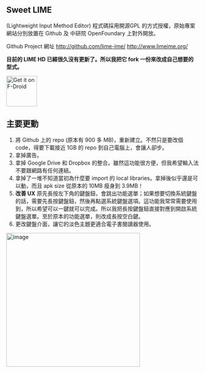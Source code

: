 ## Sweet LIME 

(Lightweight Input Method Editor) 程式碼採用開源GPL 的方式授權，原始專案網站分別放置在 Github 及 中研院 OpenFoundary 上對外開放。

Github Project 網址 http://github.com/lime-ime/    http://www.limeime.org/

**目前的 LIME HD 已經很久沒有更新了。所以我把它 fork 一份來改成自己想要的型式。**

[<img src="https://fdroid.gitlab.io/artwork/badge/get-it-on-zh-hant.png"
    alt="Get it on F-Droid"
    height="80">](https://f-droid.org/packages/net.toload.main.hd)

## 主要更動
1. 將 Github 上的 repo (原本有 900 多 MB)，重新建立。不然只是要改個 code，得要下載接近 1GB 的 repo 到自己電腦上，會讓人卻步。
2. 拿掉廣告。
3. 拿掉 Google Drive 和 Dropbox 的整合。雖然這功能很方便，但我希望輸入法不要跟網路有任何連結。
4. 拿掉了一堆不知道當初為什麼要 import 的 local libraries。拿掉後似乎還是可以動，而且 apk size 從原本的 10MB 瘦身到 3.9MB！
5. **改善 UX** 原先長按左下角的鍵盤鈕，會跳出功能選單；如果想要切換系統鍵盤的話，需要先長按鍵盤鈕，然後再點選系統鍵盤選項。這功能我常常需要使用到，所以希望可以一鍵就可以完成。所以我把長按鍵盤鈕直接對應到開啟系統鍵盤選單。至於原本的功能選單，則改成長按空白鍵。
6. 更改鍵盤介面，讓它的淡色主題更適合電子書閱讀器使用。


<img width="350" alt="image" src="https://user-images.githubusercontent.com/4084738/119271272-75c30080-bc33-11eb-8a9c-bf6a40912844.png">
